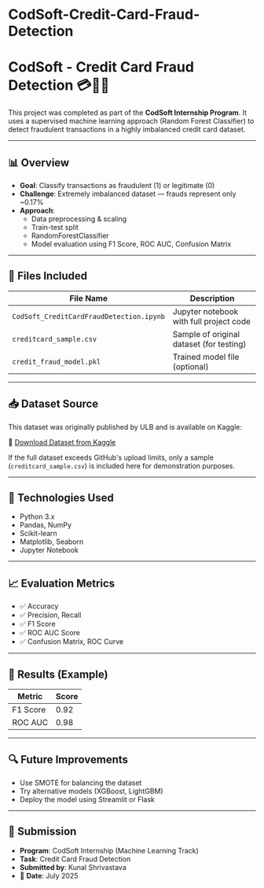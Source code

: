 # CodSoft-Credit-Card-Fraud-Detection
# CodSoft - Credit Card Fraud Detection 💳🕵️‍♂️

This project was completed as part of the **CodSoft Internship Program**. It uses a supervised machine learning approach (Random Forest Classifier) to detect fraudulent transactions in a highly imbalanced credit card dataset.

---

## 📊 Overview

- **Goal**: Classify transactions as fraudulent (1) or legitimate (0)
- **Challenge**: Extremely imbalanced dataset — frauds represent only ~0.17%
- **Approach**:
  - Data preprocessing & scaling
  - Train-test split
  - RandomForestClassifier
  - Model evaluation using F1 Score, ROC AUC, Confusion Matrix

---

## 📁 Files Included

| File Name                        | Description                                 |
|----------------------------------|---------------------------------------------|
| `CodSoft_CreditCardFraudDetection.ipynb` | Jupyter notebook with full project code |
| `creditcard_sample.csv`          | Sample of original dataset (for testing)   |
| `credit_fraud_model.pkl`         | Trained model file (optional)              |

---

## 📥 Dataset Source

This dataset was originally published by ULB and is available on Kaggle:

📌 [Download Dataset from Kaggle](https://www.youtube.com/redirect?event=video_description&redir_token=QUFFLUhqbjhGeGJKaHhLOU5ZY01VbjdkdDVNMWtKZXhBQXxBQ3Jtc0trMERldWpyclA1aTI3R0hTeHdXazRaSndzMEc3T0paZElrNXpCVzhnSEhCVjdUTXRPcXNfdFEyYVhTMFNjN1F3TVB0Y3JFLWVQa1ZwWGpCWGx4UnBEbmJLQWNSa1BXbHN0QndjczRLT0RPdXlhY1dRSQ&q=https%3A%2F%2Fwww.kaggle.com%2Fdatasets%2Fnelgiriyewithana%2Fcredit-card-fraud-detection-dataset-2023%2Fdata&v=oKgPU8CDON4)

If the full dataset exceeds GitHub's upload limits, only a sample (`creditcard_sample.csv`) is included here for demonstration purposes.

---

## 🧪 Technologies Used

- Python 3.x
- Pandas, NumPy
- Scikit-learn
- Matplotlib, Seaborn
- Jupyter Notebook

---

## 📈 Evaluation Metrics

- ✅ Accuracy
- ✅ Precision, Recall
- ✅ F1 Score
- ✅ ROC AUC Score
- ✅ Confusion Matrix, ROC Curve

---

## 📌 Results (Example)

| Metric      | Score |
|-------------|-------|
| F1 Score    | 0.92  |
| ROC AUC     | 0.98  |

---

## 🔍 Future Improvements

- Use SMOTE for balancing the dataset
- Try alternative models (XGBoost, LightGBM)
- Deploy the model using Streamlit or Flask

---

## 📝 Submission

- **Program**: CodSoft Internship (Machine Learning Track)
- **Task**: Credit Card Fraud Detection
- **Submitted by**: Kunal Shrivastava
- 📅 **Date**: July 2025


